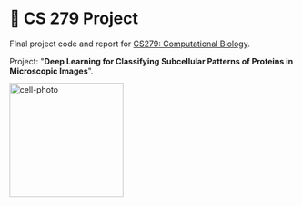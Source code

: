 # 🧫 CS 279 Project

FInal project code and report for [CS279: Computational Biology](https://web.stanford.edu/class/cs279/). 

Project: "**Deep Learning for Classifying Subcellular Patterns of Proteins in Microscopic Images**". 

<img src="https://user-images.githubusercontent.com/57341225/147588883-7d1d63cd-46c3-4e7c-a581-39d275f09a0c.png" alt="cell-photo" style="width:200px;"/>

